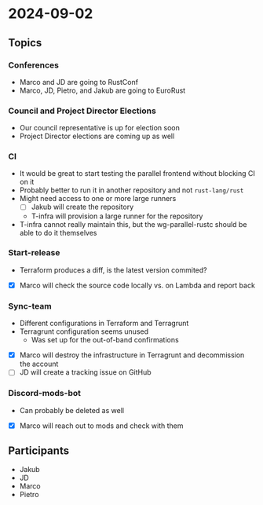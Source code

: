 # 2024-09-02

## Topics

### Conferences

- Marco and JD are going to RustConf
- Marco, JD, Pietro, and Jakub are going to EuroRust

### Council and Project Director Elections

- Our council representative is up for election soon
- Project Director elections are coming up as well

### CI

- It would be great to start testing the parallel frontend without blocking CI
  on it
- Probably better to run it in another repository and not `rust-lang/rust`
- Might need access to one or more large runners
  - [ ] Jakub will create the repository
  - T-infra will provision a large runner for the repository
- T-infra cannot really maintain this, but the wg-parallel-rustc should be able
  to do it themselves

### Start-release

- Terraform produces a diff, is the latest version commited?
- [x] Marco will check the source code locally vs. on Lambda and report back

### Sync-team

- Different configurations in Terraform and Terragrunt
- Terragrunt configuration seems unused
  - Was set up for the out-of-band confirmations
- [x] Marco will destroy the infrastructure in Terragrunt and decommission the
      account
- [ ] JD will create a tracking issue on GitHub

### Discord-mods-bot

- Can probably be deleted as well
- [x] Marco will reach out to mods and check with them

## Participants

- Jakub
- JD
- Marco
- Pietro
